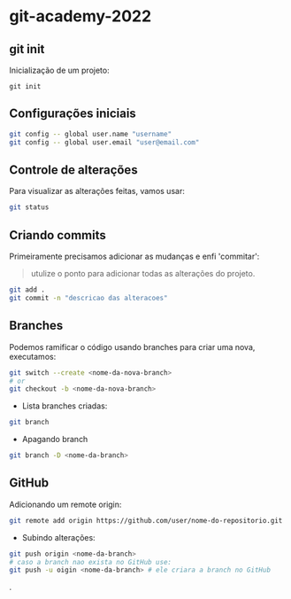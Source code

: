 # git-academy-2022


## git init
Inicialização  de um projeto:
```
git init
```


## Configurações iniciais
```bash
git config -- global user.name "username"
git config -- global user.email "user@email.com"
```


## Controle de alterações
Para visualizar as alterações feitas, vamos usar:
```bash
git status
```


## Criando commits
Primeiramente precisamos adicionar as mudanças e enfi 'commitar':
> utulize o ponto para adicionar todas as alterações do projeto.
```bash
git add .
git commit -n "descricao das alteracoes"
```


## Branches
Podemos ramificar o código usando branches para criar uma nova, executamos:
```bash
git switch --create <nome-da-nova-branch>
# or
git checkout -b <nome-da-nova-branch>
```

- Lista branches criadas:
```bash
git branch
```
- Apagando branch
```bash
git branch -D <nome-da-branch>
```


## GitHub
Adicionando um remote origin:
```bash
git remote add origin https://github.com/user/nome-do-repositorio.git
```

- Subindo alterações:
```bash
git push origin <nome-da-branch>
# caso a branch nao exista no GitHub use:
git push -u oigin <nome-da-branch> # ele criara a branch no GitHub
```
.